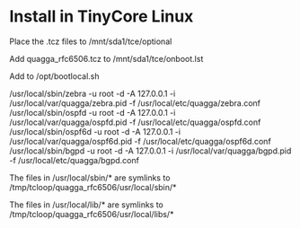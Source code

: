 # Install in TinyCore Linux 

Place the .tcz files to /mnt/sda1/tce/optional 

Add quagga_rfc6506.tcz to /mnt/sda1/tce/onboot.lst 

Add to /opt/bootlocal.sh 	

/usr/local/sbin/zebra -u root -d -A 127.0.0.1 -i /usr/local/var/quagga/zebra.pid -f /usr/local/etc/quagga/zebra.conf
/usr/local/sbin/ospfd -u root -d -A 127.0.0.1 -i /usr/local/var/quagga/ospfd.pid -f /usr/local/etc/quagga/ospfd.conf
/usr/local/sbin/ospf6d -u root -d -A 127.0.0.1 -i /usr/local/var/quagga/ospf6d.pid -f /usr/local/etc/quagga/ospf6d.conf
/usr/local/sbin/bgpd -u root -d -A 127.0.0.1 -i /usr/local/var/quagga/bgpd.pid -f /usr/local/etc/quagga/bgpd.conf

The files in /usr/local/sbin/\* are symlinks to /tmp/tcloop/quagga_rfc6506/usr/local/sbin/\*

The files in /usr/local/lib/\* are symlinks to /tmp/tcloop/quagga_rfc6506/usr/local/libs/\* 
